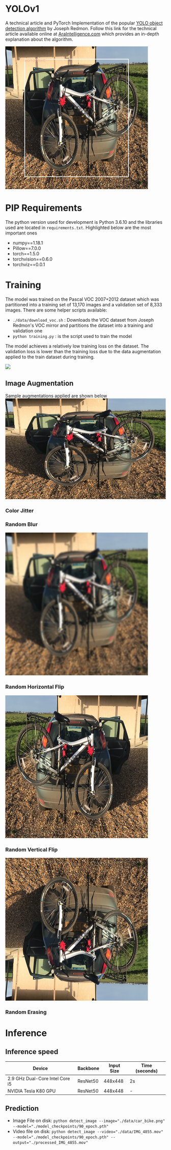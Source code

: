 # YOLOv1

A technical article and PyTorch Implementation of the popular [YOLO object detection algorithm](https://pjreddie.com/darknet/yolov1/) by Joseph Redmon. Follow this link for the technical article available online at [AraIntelligence.com](https://araintelligence.com/blogs/deep-learning/object-detection/yolo_v1/) which provides an in-depth explanation about the algorithm.

![Sample Prediction](./data/sample_prediction.png)

# PIP Requirements
The python version used for development is Python 3.6.10 and the libraries used are located in `requirements.txt`. Highlighted below are the most important ones

* numpy==1.18.1
* Pillow==7.0.0
* torch==1.5.0
* torchvision==0.6.0
* torchviz==0.0.1

# Training
The model was trained on the Pascal VOC 2007+2012 dataset which was partitioned into a training set of 13,170 images and a validation set of 8,333 images.
There are some helper scripts available:

* `./data/download_voc.sh` : Downloads the VOC dataset from Joseph Redmon's VOC mirror and partitions the dataset into a training and validation one
* `python training.py` : is the script used to train the model

The model achieves a relatively low training loss on the dataset. The validation loss is lower than the training loss due to the data augmentation applied to the train dataset during training.

![](./13170_elems_train_val_loss.png)

## Image Augmentation
<!-- TODO: Show the ground truth detections on the augmentations -->
Sample augmentations applied are shown below
![](./data/car_bike.png)
### Color Jitter

### Random Blur
![](./data/random_blur.png)
### Random Horizontal Flip
![](./data/random_horizontal_flip.png)
### Random Vertical Flip
![](./data/random_vertical_flip.png)
### Random Erasing

# Inference 
## Inference speed 

| Device | Backbone | Input Size | Time (seconds) |
| --- | --- | --- | --- |
| 2.9 GHz Dual-Core Intel Core i5 | ResNet50 | 448x448 | 2s |
| NVIDIA Tesla K80 GPU | ResNet50 | 448x448 | - |

## Prediction
* Image File on disk: `python detect_image --image="./data/car_bike.png" --model="./model_checkpoints/90_epoch.pth"`
* Video file on disk: `python detect_image --video="./data/IMG_4855.mov" --model="./model_checkpoints/90_epoch.pth" --output="./processed_IMG_4855.mov"`

<!-- TODO: ## Pretrained weights -->
